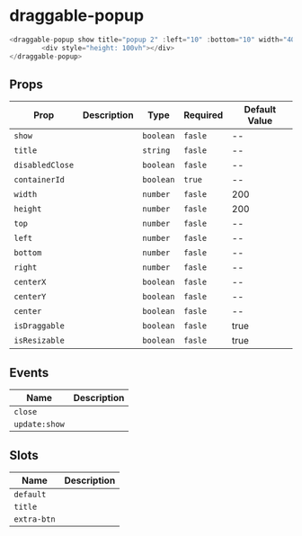 # draggable-popup

```js
<draggable-popup show title="popup 2" :left="10" :bottom="10" width="400">
        <div style="height: 100vh"></div>
</draggable-popup>
```

## Props

| Prop            | Description | Type      | Required | Default Value |
| --------------- | ----------- | --------- | -------- | ------------- |
| `show`          |             | `boolean` | `fasle`  | --            |
| `title`         |             | `string`  | `fasle`  | --            |
| `disabledClose` |             | `boolean` | `fasle`  | --            |
| `containerId`   |             | `boolean` | `true`   | --            |
| `width`         |             | `number`  | `fasle`  | 200           |
| `height`        |             | `number`  | `fasle`  | 200           |
| `top`           |             | `number`  | `fasle`  | --            |
| `left`          |             | `number`  | `fasle`  | --            |
| `bottom`        |             | `number`  | `fasle`  | --            |
| `right`         |             | `number`  | `fasle`  | --            |
| `centerX`       |             | `boolean` | `fasle`  | --            |
| `centerY`       |             | `boolean` | `fasle`  | --            |
| `center`        |             | `boolean` | `fasle`  | --            |
| `isDraggable`   |             | `boolean` | `fasle`  | true          |
| `isResizable`   |             | `boolean` | `fasle`  | true          |

## Events

| Name          | Description |
| ------------- | ----------- |
| `close`       |             |
| `update:show` |             |

## Slots

| Name        | Description |
| ----------- | ----------- |
| `default`   |             |
| `title`     |             |
| `extra-btn` |             |
